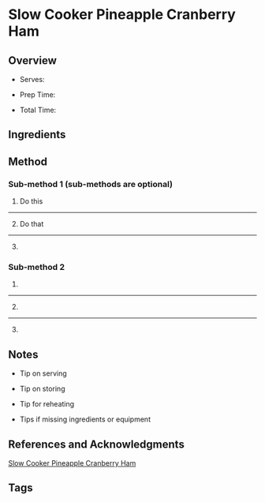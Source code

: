 # Slow Cooker Pineapple Cranberry Ham

## Overview

- Serves:

- Prep Time:

- Total Time:

## Ingredients



## Method

### Sub-method 1 (sub-methods are optional)

1. Do this
---
2. Do that
---
3.

### Sub-method 2

1.
---
2.
---
3.

## Notes

- Tip on serving

- Tip on storing

- Tip for reheating

- Tips if missing ingredients or equipment

## References and Acknowledgments

[Slow Cooker Pineapple Cranberry Ham](http://www.lifewiththecrustcutoff.com/slow-cooker-pineapple-cranberry-ham/)

## Tags


